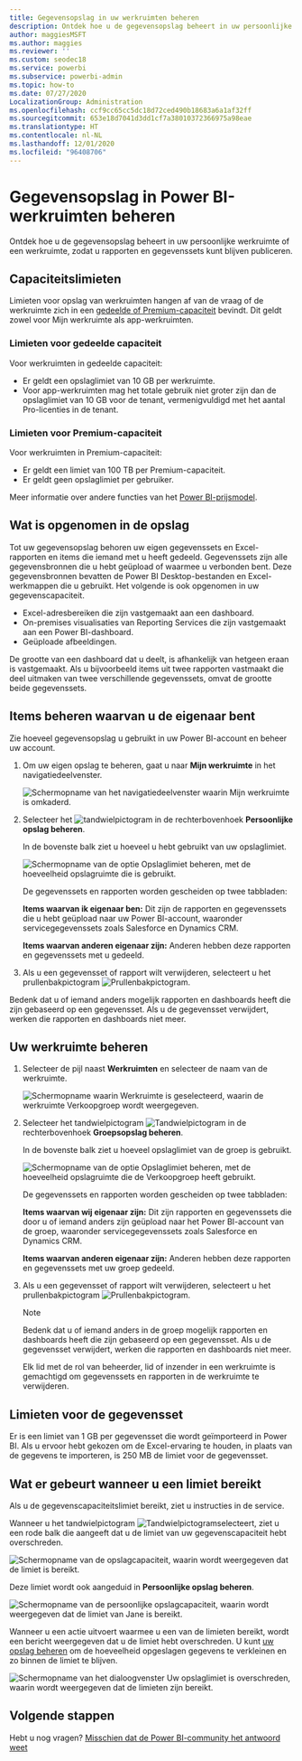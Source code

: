 ```yaml
---
title: Gegevensopslag in uw werkruimten beheren
description: Ontdek hoe u de gegevensopslag beheert in uw persoonlijke werkruimte of een werkruimte, zodat u rapporten en gegevenssets kunt blijven publiceren.
author: maggiesMSFT
ms.author: maggies
ms.reviewer: ''
ms.custom: seodec18
ms.service: powerbi
ms.subservice: powerbi-admin
ms.topic: how-to
ms.date: 07/27/2020
LocalizationGroup: Administration
ms.openlocfilehash: ccf9cc65cc5dc18d72ced490b18683a6a1af32ff
ms.sourcegitcommit: 653e18d7041d3dd1cf7a38010372366975a98eae
ms.translationtype: HT
ms.contentlocale: nl-NL
ms.lasthandoff: 12/01/2020
ms.locfileid: "96408706"
---
```

# <a name="manage-data-storage-in-power-bi-workspaces"></a>Gegevensopslag in Power BI-werkruimten beheren

Ontdek hoe u de gegevensopslag beheert in uw persoonlijke werkruimte of een werkruimte, zodat u rapporten en gegevenssets kunt blijven publiceren.

## <a name="capacity-limits"></a>Capaciteitslimieten

Limieten voor opslag van werkruimten hangen af van de vraag of de werkruimte zich in een [gedeelde of Premium-capaciteit](../fundamentals/service-basic-concepts.md#capacities) bevindt. Dit geldt zowel voor Mijn werkruimte als app-werkruimten.

### <a name="shared-capacity-limits"></a>Limieten voor gedeelde capaciteit
Voor werkruimten in gedeelde capaciteit: 

- Er geldt een opslaglimiet van 10 GB per werkruimte.
- Voor app-werkruimten mag het totale gebruik niet groter zijn dan de opslaglimiet van 10 GB voor de tenant, vermenigvuldigd met het aantal Pro-licenties in de tenant.

### <a name="premium-capacity-limits"></a>Limieten voor Premium-capaciteit
Voor werkruimten in Premium-capaciteit:
- Er geldt een limiet van 100 TB per Premium-capaciteit.
- Er geldt geen opslaglimiet per gebruiker.

Meer informatie over andere functies van het [Power BI-prijsmodel](https://powerbi.microsoft.com/pricing).

## <a name="whats-included-in-storage"></a>Wat is opgenomen in de opslag

Tot uw gegevensopslag behoren uw eigen gegevenssets en Excel-rapporten en items die iemand met u heeft gedeeld. Gegevenssets zijn alle gegevensbronnen die u hebt geüpload of waarmee u verbonden bent. Deze gegevensbronnen bevatten de Power BI Desktop-bestanden en Excel-werkmappen die u gebruikt. Het volgende is ook opgenomen in uw gegevenscapaciteit.

* Excel-adresbereiken die zijn vastgemaakt aan een dashboard.
* On-premises visualisaties van Reporting Services die zijn vastgemaakt aan een Power BI-dashboard.
* Geüploade afbeeldingen.

De grootte van een dashboard dat u deelt, is afhankelijk van hetgeen eraan is vastgemaakt. Als u bijvoorbeeld items uit twee rapporten vastmaakt die deel uitmaken van twee verschillende gegevenssets, omvat de grootte beide gegevenssets.

## <a name="manage-items-you-own"></a>Items beheren waarvan u de eigenaar bent

Zie hoeveel gegevensopslag u gebruikt in uw Power BI-account en beheer uw account.

1. Om uw eigen opslag te beheren, gaat u naar **Mijn werkruimte** in het navigatiedeelvenster.
   
    ![Schermopname van het navigatiedeelvenster waarin Mijn werkruimte is omkaderd.](media/service-admin-manage-your-data-storage-in-power-bi/pbi_myworkspace.png)

2. Selecteer het ![tandwielpictogram](media/service-admin-manage-your-data-storage-in-power-bi/pbi_gearicon.png) in de rechterbovenhoek **Persoonlijke opslag beheren**.
   
    In de bovenste balk ziet u hoeveel u hebt gebruikt van uw opslaglimiet.
   
    ![Schermopname van de optie Opslaglimiet beheren, met de hoeveelheid opslagruimte die is gebruikt.](media/service-admin-manage-your-data-storage-in-power-bi/pbi_persnlstorage.png)
   
    De gegevenssets en rapporten worden gescheiden op twee tabbladen:
   
    **Items waarvan ik eigenaar ben:** Dit zijn de rapporten en gegevenssets die u hebt geüpload naar uw Power BI-account, waaronder servicegegevenssets zoals Salesforce en Dynamics CRM.  

    **Items waarvan anderen eigenaar zijn:** Anderen hebben deze rapporten en gegevenssets met u gedeeld.
1. Als u een gegevensset of rapport wilt verwijderen, selecteert u het prullenbakpictogram ![Prullenbakpictogram](media/service-admin-manage-your-data-storage-in-power-bi/pbi_deleteicon.png).

Bedenk dat u of iemand anders mogelijk rapporten en dashboards heeft die zijn gebaseerd op een gegevensset. Als u de gegevensset verwijdert, werken die rapporten en dashboards niet meer.

## <a name="manage-your-workspace"></a>Uw werkruimte beheren
1. Selecteer de pijl naast **Werkruimten** en selecteer de naam van de werkruimte.
   
    ![Schermopname waarin Werkruimte is geselecteerd, waarin de werkruimte Verkoopgroep wordt weergegeven.](media/service-admin-manage-your-data-storage-in-power-bi/pbi_groupworkspaces.png)
2. Selecteer het tandwielpictogram ![Tandwielpictogram](media/service-admin-manage-your-data-storage-in-power-bi/pbi_gearicon.png) in de rechterbovenhoek **Groepsopslag beheren**.
   
    In de bovenste balk ziet u hoeveel opslaglimiet van de groep is gebruikt.
   
    ![Schermopname van de optie Opslaglimiet beheren, met de hoeveelheid opslagruimte die de Verkoopgroep heeft gebruikt.](media/service-admin-manage-your-data-storage-in-power-bi/pbi_groupstorage.png)
   
    De gegevenssets en rapporten worden gescheiden op twee tabbladen:
   
    **Items waarvan wij eigenaar zijn:** Dit zijn rapporten en gegevenssets die door u of iemand anders zijn geüpload naar het Power BI-account van de groep, waaronder servicegegevenssets zoals Salesforce en Dynamics CRM.

    **Items waarvan anderen eigenaar zijn:** Anderen hebben deze rapporten en gegevenssets met uw groep gedeeld.

3. Als u een gegevensset of rapport wilt verwijderen, selecteert u het prullenbakpictogram ![Prullenbakpictogram](media/service-admin-manage-your-data-storage-in-power-bi/pbi_deleteicon.png).
   
   > [!NOTE]
   > Bedenk dat u of iemand anders in de groep mogelijk rapporten en dashboards heeft die zijn gebaseerd op een gegevensset. Als u de gegevensset verwijdert, werken die rapporten en dashboards niet meer.
   
   Elk lid met de rol van beheerder, lid of inzender in een werkruimte is gemachtigd om gegevenssets en rapporten in de werkruimte te verwijderen.

## <a name="dataset-limits"></a>Limieten voor de gegevensset
Er is een limiet van 1 GB per gegevensset die wordt geïmporteerd in Power BI. Als u ervoor hebt gekozen om de Excel-ervaring te houden, in plaats van de gegevens te importeren, is 250 MB de limiet voor de gegevensset.

## <a name="what-happens-when-you-reach-a-limit"></a>Wat er gebeurt wanneer u een limiet bereikt
Als u de gegevenscapaciteitslimiet bereikt, ziet u instructies in de service. 

Wanneer u het tandwielpictogram ![Tandwielpictogram](media/service-admin-manage-your-data-storage-in-power-bi/pbi_gearicon.png)selecteert, ziet u een rode balk die aangeeft dat u de limiet van uw gegevenscapaciteit hebt overschreden.

![Schermopname van de opslagcapaciteit, waarin wordt weergegeven dat de limiet is bereikt.](media/service-admin-manage-your-data-storage-in-power-bi/manage-storage-limit.png)

Deze limiet wordt ook aangeduid in **Persoonlijke opslag beheren**.

 ![Schermopname van de persoonlijke opslagcapaciteit, waarin wordt weergegeven dat de limiet van Jane is bereikt.](media/service-admin-manage-your-data-storage-in-power-bi/manage-storage-limit2.png)

 Wanneer u een actie uitvoert waarmee u een van de limieten bereikt, wordt een bericht weergegeven dat u de limiet hebt overschreden. U kunt [uw opslag beheren](#manage-items-you-own) om de hoeveelheid opgeslagen gegevens te verkleinen en zo binnen de limiet te blijven.

 ![Schermopname van het dialoogvenster Uw opslaglimiet is overschreden, waarin wordt weergegeven dat de limieten zijn bereikt.](media/service-admin-manage-your-data-storage-in-power-bi/powerbi-pro-over-limit.png)

 ## <a name="next-steps"></a>Volgende stappen

 Hebt u nog vragen? [Misschien dat de Power BI-community het antwoord weet](https://community.powerbi.com/)
